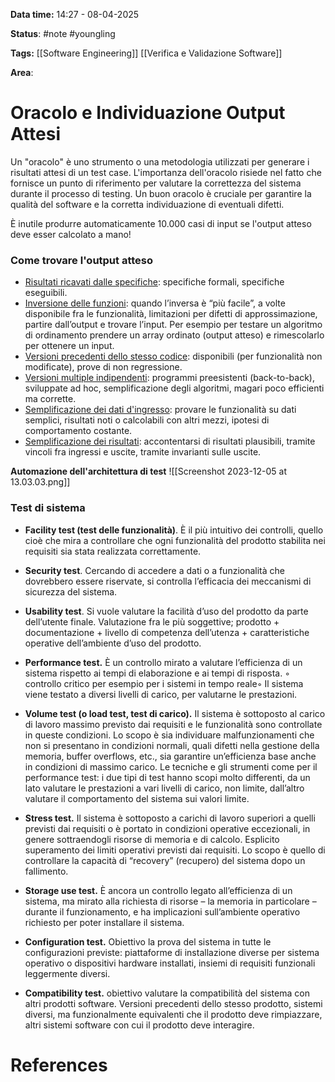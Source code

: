**Data time:** 14:27 - 08-04-2025

**Status**: #note #youngling 

**Tags:** [[Software Engineering]] [[Verifica e Validazione Software]]

**Area**: 
# Oracolo e Individuazione Output Attesi

Un "oracolo" è uno strumento o una metodologia utilizzati per generare i risultati attesi di un test case. L'importanza dell'oracolo risiede nel fatto che fornisce un punto di riferimento per valutare la correttezza del sistema durante il processo di testing. Un buon oracolo è cruciale per garantire la qualità del software e la corretta individuazione di eventuali difetti.

È inutile produrre automaticamente 10.000 casi di input se l'output atteso deve esser calcolato a mano!

### Come trovare l'output atteso
- <u>Risultati ricavati dalle specifiche</u>: specifiche formali, specifiche eseguibili.
- <u>Inversione delle funzioni</u>: quando l’inversa è “più facile”, a volte disponibile fra le funzionalità, limitazioni per difetti di approssimazione, partire dall’output e trovare l’input. Per esempio per testare un algoritmo di ordinamento prendere un array ordinato (output atteso) e rimescolarlo per ottenere un input.
- <u>Versioni precedenti dello stesso codice</u>: disponibili (per funzionalità non modificate), prove di non regressione.
- <u>Versioni multiple indipendenti</u>: programmi preesistenti (back-to-back), sviluppate ad hoc, semplificazione degli algoritmi, magari poco efficienti ma corrette.
- <u>Semplificazione dei dati d'ingresso</u>: provare le funzionalità su dati semplici, risultati noti o calcolabili con altri mezzi, ipotesi di comportamento costante.
- <u>Semplificazione dei risultati</u>: accontentarsi di risultati plausibili, tramite vincoli fra ingressi e uscite, tramite invarianti sulle uscite.

**Automazione dell'architettura di test**
![[Screenshot 2023-12-05 at 13.03.03.png]]

### Test di sistema
- **Facility test (test delle funzionalità)**. È il più intuitivo dei controlli, quello cioè che mira a controllare che ogni funzionalità del prodotto stabilita nei requisiti sia stata realizzata correttamente. 

- **Security test**. Cercando di accedere a dati o a funzionalità che dovrebbero essere riservate, si controlla l’efficacia dei meccanismi di sicurezza del sistema.

- **Usability test**. Si vuole valutare la facilità d’uso del prodotto da parte dell’utente finale. Valutazione fra le più soggettive; prodotto + documentazione + livello di competenza dell’utenza + caratteristiche operative dell’ambiente d’uso del prodotto. 

- **Performance test.** È un controllo mirato a valutare l’efficienza di un sistema rispetto ai tempi di elaborazione e ai tempi di risposta. ◦ controllo critico per esempio per i sistemi in tempo reale◦ Il sistema viene testato a diversi livelli di carico, per valutarne le prestazioni.

- **Volume test (o load test, test di carico).** Il sistema è sottoposto al carico di lavoro massimo previsto dai requisiti e le funzionalità sono controllate in queste condizioni. Lo scopo è sia individuare malfunzionamenti che non si presentano in condizioni normali, quali difetti nella gestione della memoria, buffer overflows, etc., sia garantire un’efficienza base anche in condizioni di massimo carico. Le tecniche e gli strumenti come per il performance test: i due tipi di test hanno scopi molto differenti, da un lato valutare le prestazioni a vari livelli di carico, non limite, dall’altro valutare il comportamento del sistema sui valori limite.

- **Stress test.** Il sistema è sottoposto a carichi di lavoro superiori a quelli previsti dai requisiti o è portato in condizioni operative eccezionali, in genere sottraendogli risorse di memoria e di calcolo. Esplicito superamento dei limiti operativi previsti dai requisiti.  Lo scopo è quello di controllare la capacità di “recovery” (recupero) del sistema dopo un fallimento.

- **Storage use test.** È ancora un controllo legato all’efficienza di un sistema, ma mirato alla richiesta di risorse – la memoria in particolare –durante il funzionamento, e ha implicazioni sull’ambiente operativo richiesto per poter installare il sistema.

- **Configuration test.** Obiettivo la prova del sistema in tutte le configurazioni previste: piattaforme di installazione diverse per sistema operativo o dispositivi hardware installati, insiemi di requisiti funzionali leggermente diversi. 

- **Compatibility test.** obiettivo valutare la compatibilità del sistema con altri prodotti software. Versioni precedenti dello stesso prodotto, sistemi diversi, ma funzionalmente equivalenti che il prodotto deve rimpiazzare, altri sistemi software con cui il prodotto deve interagire.
# References